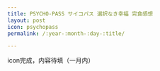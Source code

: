 ```yaml
---
title: PSYCHO-PASS サイコパス 選択なき幸福 完食感想
layout: post
icon: psychopass
permalink: /:year-:month-:day-:title/

---
```


icon完成，内容待填（一月内）